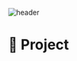 
![header](https://capsule-render.vercel.app/api?type=waving&color=#7686DB&section=header&text=가족연동%20기반%20시니어%20건강관리%20플랫폼&fontSize=30&customColorList=2&height=170)

# 📑 Project
